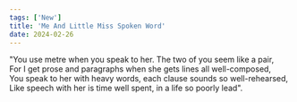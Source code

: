 ```yaml
---
tags: ['New']
title: 'Me And Little Miss Spoken Word'
date: 2024-02-26
---
```


"You use metre when you speak to her. The two of you seem like a pair,  
For I get prose and paragraphs when she gets lines all well-composed,  
You speak to her with heavy words, each clause sounds so well-rehearsed,  
Like speech with her is time well spent, in a life so poorly lead".  
